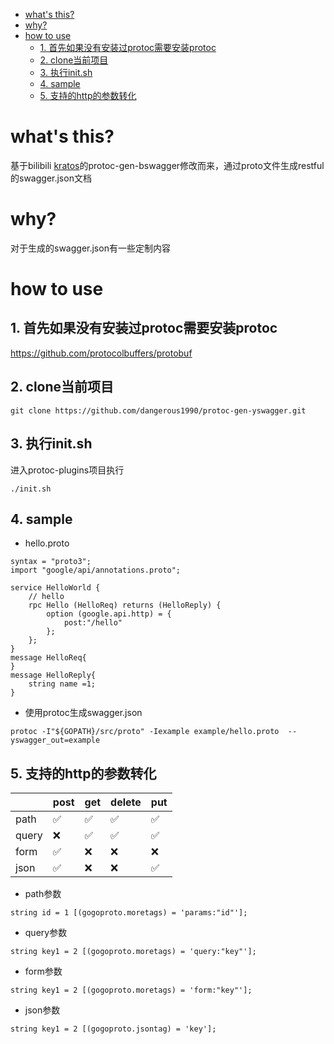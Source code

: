 - [what's this?](#what-s-this-)
- [why?](#why-)
- [how to use](#how-to-use)
  * [1. 首先如果没有安装过protoc需要安装protoc](#1----------protoc----protoc)
  * [2. clone当前项目](#2-clone----)
  * [3. 执行init.sh](#3---initsh)
  * [4. sample](#4-sample)
  * [5. 支持的http的参数转化](#5--支持的http的参数转化)

# what's this?
基于bilibili [kratos](https://github.com/bilibili/kratos)的protoc-gen-bswagger修改而来，通过proto文件生成restful的swagger.json文档

# why?
对于生成的swagger.json有一些定制内容
# how to use
## 1. 首先如果没有安装过protoc需要安装protoc 
https://github.com/protocolbuffers/protobuf
## 2. clone当前项目
```
git clone https://github.com/dangerous1990/protoc-gen-yswagger.git
```
## 3. 执行init.sh
进入protoc-plugins项目执行

```
./init.sh
``` 
## 4. sample
- hello.proto
```
syntax = "proto3";
import "google/api/annotations.proto";

service HelloWorld {
    // hello
    rpc Hello (HelloReq) returns (HelloReply) {
        option (google.api.http) = {
            post:"/hello"
        };
    };
}
message HelloReq{
}
message HelloReply{
    string name =1;
}
```
- 使用protoc生成swagger.json
```
protoc -I"${GOPATH}/src/proto" -Iexample example/hello.proto  --yswagger_out=example

```

## 5. 支持的http的参数转化

|        | post | get  | delete | put |
|  ----  | ---- | ---- |---- | ---- |
| path  | ✅  | ✅ | ✅ | ✅  |
| query | ❌  | ✅ | ✅ | ✅  |
| form  | ✅  | ❌ | ❌ | ❌  |
| json  | ✅  | ❌ | ❌ | ✅  |

* path参数
```
string id = 1 [(gogoproto.moretags) = 'params:"id"'];
```
* query参数
```
string key1 = 2 [(gogoproto.moretags) = 'query:"key"'];
```
* form参数
```
string key1 = 2 [(gogoproto.moretags) = 'form:"key"'];
```
* json参数
```
string key1 = 2 [(gogoproto.jsontag) = 'key'];
```